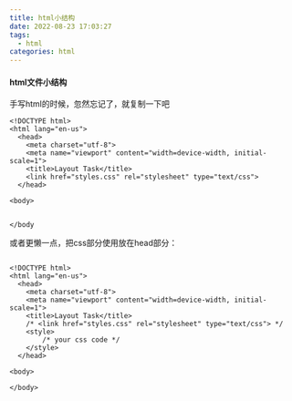 ```yaml
---
title: html小结构
date: 2022-08-23 17:03:27
tags:
  - html
categories: html
---
```


#### html文件小结构

手写html的时候，忽然忘记了，就复制一下吧

~~~
<!DOCTYPE html>
<html lang="en-us">
  <head>
    <meta charset="utf-8">
    <meta name="viewport" content="width=device-width, initial-scale=1">
    <title>Layout Task</title>
    <link href="styles.css" rel="stylesheet" type="text/css">
  </head>

<body>


</body
~~~

<!--more-->

或者更懒一点，把css部分使用<style>..</style>放在head部分：

~~~

<!DOCTYPE html>
<html lang="en-us">
  <head>
    <meta charset="utf-8">
    <meta name="viewport" content="width=device-width, initial-scale=1">
    <title>Layout Task</title>
    /* <link href="styles.css" rel="stylesheet" type="text/css"> */
    <style>
        /* your css code */
    </style>
  </head>

<body>

</body>
~~~

